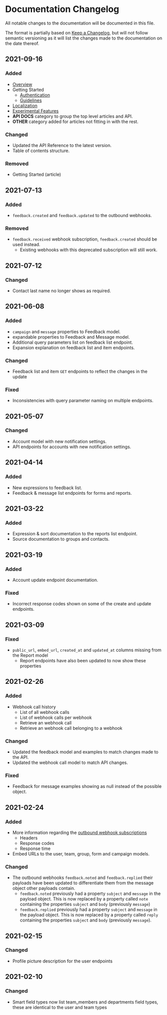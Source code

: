 # Documentation Changelog
All notable changes to the documentation will be documented in this file.

The format is partially based on [Keep a Changelog](https://keepachangelog.com/en/1.0.0/), but will not follow semantic versioning as it will list the changes made to the documentation on the date thereof.

## 2021-09-16
### Added
- [Overview](../localization.md)
- Getting Started
  - [Authentication](../getting-started/authentication.md)
  - [Guidelines](../getting-started/authentication.md)
- [Localization](../localization.md)
- [Experimental Features](../experimental.md)
- **API DOCS** category to group the top level articles and API.
- **OTHER** category added for articles not fitting in with the rest.

### Changed
- Updated the API Reference to the latest version.
- Table of contents structure.

### Removed
- Getting Started (article)

## 2021-07-13
### Added
- `feedback.created` and `feedback.updated` to the outbound webhooks.

### Removed
- `feedback.received` webhook subscription, `feedback.created` should be used instead.
  - Existing webhooks with this deprecated subscription will still work.

## 2021-07-12
### Changed
- Contact last name no longer shows as required.

## 2021-06-08
### Added
- `campaign` and `message` properties to Feedback model.
- expandable properties to Feedback and Message model.
- Additional query parameters list on feedback list endpoint.
- Expansion explanation on feedback list and item endpoints.

### Changed
- Feedback list and item `GET` endpoints to reflect the changes in the update

### Fixed
- Inconsistencies with query parameter naming on multiple endpoints.

## 2021-05-07
### Changed
- Account model with new notification settings.
- API endpoints for accounts with new notification settings.

## 2021-04-14
### Added
- New expressions to feedback list.
- Feedback & message list endpoints for forms and reports.

## 2021-03-22
### Added
- Expression & sort documentation to the reports list endpoint.
- Source documentation to groups and contacts.

## 2021-03-19
### Added
- Account update endpoint documentation.

### Fixed
- Incorrect response codes shown on some of the create and update endpoints.

## 2021-03-09
### Fixed
- `public_url`, `embed_url`, `created_at` and `updated_at` columns missing from the Report model
  - Report endpoints have also been updated to now show these properties

## 2021-02-26
### Added
- Webhook call history
  - List of all webhook calls
  - List of webhook calls per webhook
  - Retrieve an webhook call
  - Retrieve an webhook call belonging to a webhook

### Changed
- Updated the feedback model and examples to match changes made to the API.
- Updated the webhook call model to match API changes.

### Fixed
- Feedback for message examples showing as null instead of the possible object.

## 2021-02-24
### Added
- More information regarding the [outbound webhook subscriptions](../webhooks/outbound/subscriptions.md) 
  - Headers
  - Response codes
  - Response time
- Embed URLs to the user, team, group, form and campaign models.

### Changed
- The outbound webhooks `feedback.noted` and `feedback.replied` their payloads have been updated to differentiate them from the message object other payloads contain.
  - `feedback.noted` previously had a property `subject` and `message` in the payload object. This is now replaced by a property called `note` containing the properties `subject` and `body` (previously `message`)
  - `feedback.replied` previously had a property `subject` and `message` in the payload object. This is now replaced by a property called `reply` containing the properties `subject` and `body` (previously `message`).

## 2021-02-15
### Changed
- Profile picture description for the user endpoints

## 2021-02-10
### Changed
- Smart field types now list team_members and departments field types, these are identical to the user and team types